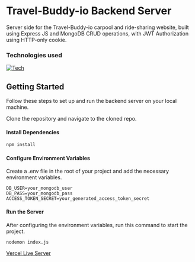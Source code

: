 # Travel-Buddy-io Backend Server

Server side for the Travel-Buddy-io carpool and ride-sharing website, built using Express JS and MongoDB CRUD operations, with JWT Authorization using HTTP-only cookie.

### Technologies used

[![Tech](https://skillicons.dev/icons?i=nodejs,express,mongodb,vercel)](https://skillicons.dev)

## Getting Started

Follow these steps to set up and run the backend server on your local machine.

Clone the repository and navigate to the cloned repo.

#### Install Dependencies

```bash
npm install
```

#### Configure Environment Variables

Create a .env file in the root of your project and add the necessary environment variables.

```env
DB_USER=your_mongodb_user
DB_PASS=your_mongodb_pass
ACCESS_TOKEN_SECRET=your_generated_access_token_secret
```

#### Run the Server

After configuring the environment variables, run this command to start the project.

```bash
nodemon index.js
```

[Vercel Live Server](https://travel-buddy-io-server.vercel.app/)

